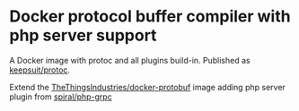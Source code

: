 # Docker protocol buffer compiler with php server support

A Docker image with protoc and all plugins build-in. Published as [keepsuit/protoc](https://hub.docker.com/repository/docker/keepsuit/protoc).

Extend the [TheThingsIndustries/docker-protobuf](https://github.com/TheThingsIndustries/docker-protobuf) image adding php server plugin from [spiral/php-grpc](https://github.com/spiral/php-grpc)
